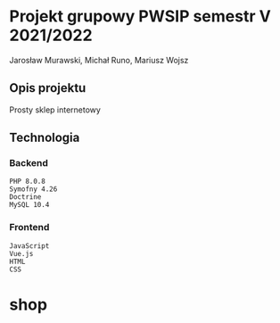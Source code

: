 # Projekt grupowy PWSIP semestr V 2021/2022
Jarosław Murawski, Michał Runo, Mariusz Wojsz

## Opis projektu
Prosty sklep internetowy

## Technologia

### Backend
```
PHP 8.0.8
Symofny 4.26
Doctrine
MySQL 10.4
```

### Frontend
```
JavaScript
Vue.js
HTML
CSS
```
# shop
